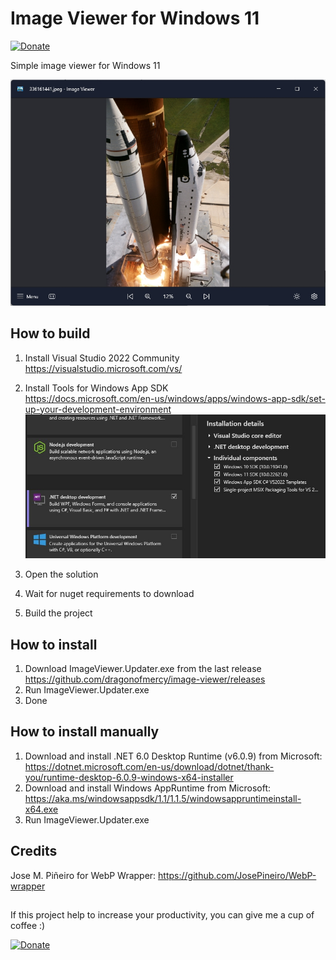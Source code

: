 # Image Viewer for Windows 11

[![Donate](https://img.shields.io/badge/Donate-PayPal-green.svg)](https://ko-fi.com/dragonofmercy)

Simple image viewer for Windows 11

![](/documentation/assets/screen1.jpg)

## How to build

1. Install Visual Studio 2022 Community  
https://visualstudio.microsoft.com/vs/

2. Install Tools for Windows App SDK  
https://docs.microsoft.com/en-us/windows/apps/windows-app-sdk/set-up-your-development-environment  
![](/documentation/assets/vs2022_install_req.jpg)

3. Open the solution
4. Wait for nuget requirements to download
5. Build the project

## How to install

1. Download ImageViewer.Updater.exe from the last release  
https://github.com/dragonofmercy/image-viewer/releases
3. Run ImageViewer.Updater.exe
4. Done

## How to install manually

1. Download and install .NET 6.0 Desktop Runtime (v6.0.9) from Microsoft:   
https://dotnet.microsoft.com/en-us/download/dotnet/thank-you/runtime-desktop-6.0.9-windows-x64-installer
2. Download and install Windows AppRuntime from Microsoft:   
https://aka.ms/windowsappsdk/1.1/1.1.5/windowsappruntimeinstall-x64.exe
3. Run ImageViewer.Updater.exe

## Credits
Jose M. Piñeiro for WebP Wrapper: https://github.com/JosePineiro/WebP-wrapper

## 

If this project help to increase your productivity, you can give me a cup of coffee :) 

[![Donate](https://cdn.ko-fi.com/cdn/kofi2.png?v=3)](https://ko-fi.com/dragonofmercy)
